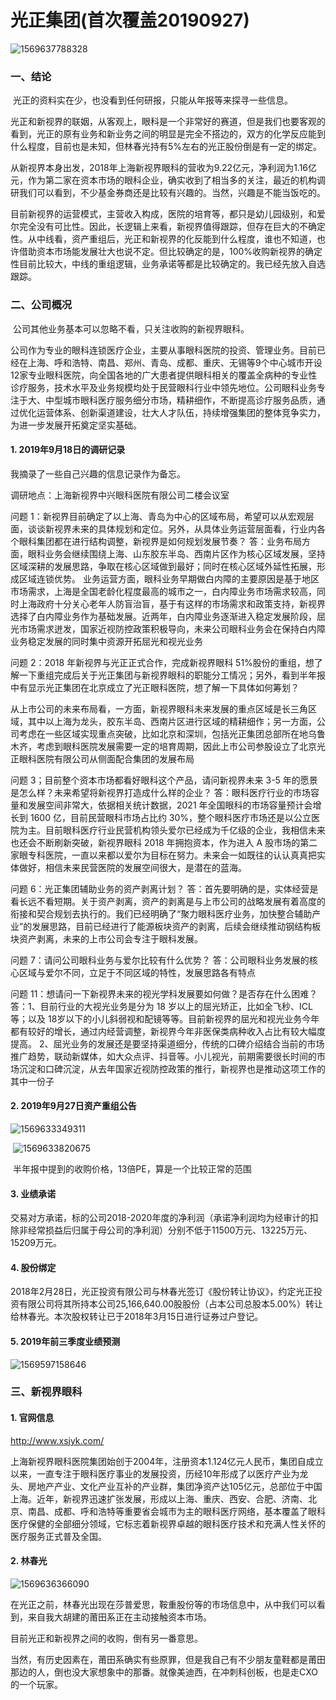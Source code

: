 # 光正集团(首次覆盖20190927)

![1569637788328](光正集团.assets/1569637788328.png)

### 一、结论

​	光正的资料实在少，也没看到任何研报，只能从年报等来探寻一些信息。

​	光正和新视界的联姻，从客观上，眼科是一个非常好的赛道，但是我们也要客观的看到，光正的原有业务和新业务之间的明显是完全不搭边的，双方的化学反应能到什么程度，目前也是未知，但林春光持有5%左右的光正股份倒是有一定的绑定。

​	从新视界本身出发，2018年上海新视界眼科的营收为9.22亿元，净利润为1.16亿元，作为第二家在资本市场的眼科企业，确实收到了相当多的关注，最近的机构调研我们可以看到，不少基金券商还是比较有兴趣的。当然，兴趣是不能当饭吃的。

​	目前新视界的运营模式，主营收入构成，医院的培育等，都只是幼儿园级别，和爱尔完全没有可比性。因此，长逻辑上来看，新视界值得跟踪，但存在巨大的不确定性。从中线看，资产重组后，光正和新视界的化反能到什么程度，谁也不知道，也许借助资本市场能发展壮大也说不定。但比较确定的是，100%收购新视界的确定性目前比较大，中线的重组逻辑，业务承诺等都是比较确定的。我已经先放入自选跟踪。



### 二、公司概况

​	公司其他业务基本可以忽略不看，只关注收购的新视界眼科。

​	公司作为专业的眼科连锁医疗企业，主要从事眼科医院的投资、管理业务。目前已经在上海、呼和浩特、南昌、郑州、青岛、成都、重庆、无锡等9个中心城市开设12家专业眼科医院，向全国各地的广大患者提供眼科相关的覆盖全病种的专业性诊疗服务，技术水平及业务规模均处于民营眼科行业中领先地位。公司眼科业务专注于大、中型城市眼科医疗服务细分市场，精耕细作，不断提高诊疗服务品质，通过优化运营体系、创新渠道建设，壮大人才队伍，持续增强集团的整体竞争实力，为进一步发展开拓奠定坚实基础。 

#### 1. 2019年9月18日的调研记录

我摘录了一些自己兴趣的信息记录作为备忘。

调研地点：上海新视界中兴眼科医院有限公司二楼会议室 

问题 1：新视界目前确定了以上海、青岛为中心的区域布局，希望可以从宏观层面，谈谈新视界未来的具体规划和定位。另外，从具体业务运营层面看，行业内各个眼科集团都在进行结构调整，新视界是如何规划发展节奏？
答：业务布局方面，眼科业务会继续围绕上海、山东胶东半岛、西南片区作为核心区域发展，坚持区域深耕的发展思路，争取在核心区域做到最好；同时在核心区域外延性拓展，形成区域连锁优势。
业务运营方面，眼科业务早期做白内障的主要原因是基于地区市场需求，上海是全国老龄化程度最高的城市之一，白内障业务市场需求较高，同时上海政府十分关心老年人防盲治盲，基于有这样的市场需求和政策支持，新视界选择了白内障业务作为基础发展。近两年，白内障业务逐渐进入稳定发展阶段，屈光市场需求迸发，国家近视防控政策积极导向，未来公司眼科业务会在保持白内障业务稳定发展的同时集中资源开拓屈光和视光业务 



问题 2：2018 年新视界与光正正式合作，完成新视界眼科 51%股份的重组，想了解一下重组完成后关于光正集团与新视界眼科的职能分工情况；另外，看到半年报中有显示光正集团在北京成立了光正眼科医院，想了解一下具体如何筹划？ 

从上市公司的未来布局看，一方面，新视界眼科未来发展的重点区域是长三角区域，其中以上海为龙头，胶东半岛、西南片区进行区域的精耕细作；另一方面，公司考虑在一些区域实现重点突破，比如北京和深圳，包括光正集团总部所在地乌鲁木齐，考虑到眼科医院发展需要一定的培育周期，因此上市公司参股设立了北京光正眼科医院有限公司从侧面配合集团的发展布局 



问题 3；目前整个资本市场都看好眼科这个产品，请问新视界未来 3-5 年的愿景是怎么样？未来希望将新视界打造成什么样的企业？
答：眼科医疗行业的市场容量和发展空间非常大，依据相关统计数据，2021 年全国眼科的市场容量预计会增长到 1600 亿，目前民营眼科市场占比约 30%，整个眼科医疗市场还是以公立医院为主。目前眼科医疗行业民营机构领头爱尔已经成为千亿级的企业，我相信未来也还会不断刷新突破，新视界眼科 2018 年拥抱资本，作为进入 A 股市场的第二家眼专科医院，一直以来都以爱尔为目标在努力。未来会一如既往的认认真真把实体做好，相信未来民营医院的发展空间很大，是潜在的蓝海。 



问题 6：光正集团辅助业务的资产剥离计划？
答：首先要明确的是，实体经营是看长远不看短期。关于资产剥离，资产的剥离是与上市公司的战略发展有着高度的衔接和契合规划去执行的。我们已经明确了“聚力眼科医疗业务，加快整合辅助产业”的发展思路，目前已经进行了能源板块资产的剥离，后续会继续推动钢结构板块资产剥离，未来的上市公司会专注于眼科发展。 



问题 7：请问公司眼科业务与爱尔比较有什么优势？
答：公司眼科业务发展的核心区域与爱尔不同，立足于不同区域的特性，发展思路各有特点 



问题 11：想请问一下新视界未来的视光学科发展要如何做？是否存在什么困难？
答：1、目前行业的大视光业务是分为 18 岁以上的屈光矫正，比如全飞秒、ICL 等；以及 18岁以下的小儿斜弱视和配镜等等。目前新视界的屈光和视光业务今年都有较好的增长，通过内经营调整，新视界今年非医保类病种收入占比有较大幅度提高。
2、屈光业务的发展还是要坚持渠道细分，传统的口碑介绍结合当前的市场推广趋势，联动新媒体，如大众点评、抖音等。小儿视光，前期需要很长时间的市场沉淀和口碑沉淀，从去年国家近视防控政策的推行，新视界也是推动这项工作的其中一份子 



#### 2. 2019年9月27日资产重组公告

![1569633349311](光正集团.assets/1569633349311.png)

​	![1569633820675](光正集团.assets/1569633820675.png)

​	半年报中提到的收购价格，13倍PE，算是一个比较正常的范围

#### 3. 业绩承诺

交易对方承诺，标的公司2018-2020年度的净利润（承诺净利润均为经审计的扣除非经常损益后归属于母公司的净利润）分别不低于11500万元、13225万元、15209万元。



#### 4. 股份绑定

2018年2月28日，光正投资有限公司与林春光签订《股份转让协议》，约定光正投资有限公司将其所持本公司25,166,640.00股股份（占本公司总股本5.00%）转让给林春光。本次股权转让已于2018年3月15日进行证券过户登记。 



#### 5.  2019年前三季度业绩预测

![1569597158646](光正集团.assets/1569597158646.png)





### 三、新视界眼科

#### 1. 官网信息

http://www.xsjyk.com/

上海新视界眼科医院集团始创于2004年，注册资本1.124亿元人民币，集团自成立以来，一直专注于眼科医疗事业的发展投资，历经10年形成了以医疗产业为龙头、房地产产业、文化产业互补的产业群，集团净资产达105亿元，总部位于中国上海。近年，新视界迅速扩张发展，形成以上海、重庆、西安、合肥、济南、北京、南昌、成都、呼和浩特等重要省会城市为主的眼科医疗网络，基本覆盖了眼科医疗保健的全部细分领域，它标志着新视界卓越的眼科医疗技术和充满人性关怀的医疗服务正式普及全国。



#### 2. 林春光

![1569636366090](光正集团.assets/1569636366090.png)



在光正之前，林春光出现在莎普爱思，鞍重股份等的市场信息中，从中我们可以看到，来自我大胡建的莆田系正在主动接触资本市场。

目前光正和新视界之间的收购，倒有另一番意思。

当然，有历史因素在，莆田系确实有些原罪，但是我自己有不少朋友童鞋都是莆田那边的人，倒也没大家想象中的那番。就像美迪西，在冲刺科创板，也是走CXO的一个玩家。



 



























